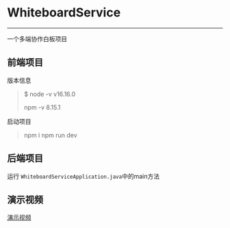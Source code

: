 # WhiteboardService
---
一个多端协作白板项目

## 前端项目

版本信息
> $ node -v
> v16.16.0
>
> npm -v
> 8.15.1

启动项目
> npm i
> npm run dev

## 后端项目

运行 `WhiteboardServiceApplication.java`中的main方法


## 演示视频

[演示视频](./doc/demo.mp4)
